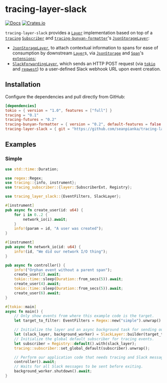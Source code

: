 # tracing-layer-slack
[![Docs](https://docs.rs/tracing-layer-slack/badge.svg)](https://docs.rs/tracing-layer-slack)
[![Crates.io](https://img.shields.io/crates/v/tracing-layer-slack.svg?maxAge=2592000)](https://crates.io/crates/tracing-layer-slack)

`tracing-layer-slack` provides a [`Layer`] implementation based on top of a [`tracing`] [`Subscriber`] and [`tracing-bunyan-formatter`]'s [`JsonStorageLayer`]:
- [`JsonStorageLayer`], to attach contextual information to spans for ease of consumption by
  downstream [`Layer`]s, via [`JsonStorage`] and [`Span`]'s [`extensions`](https://docs.rs/tracing-subscriber/0.2.5/tracing_subscriber/registry/struct.ExtensionsMut.html);
- [`SlackForwardingLayer`], which sends an HTTP POST request (via [`tokio`] and [`reqwest`]) to a user-defined Slack webhook URL upon event creation. 

## Installation

Configure the dependencies and pull directly from GitHub:

```toml
[dependencies]
tokio = { version = "1.0", features = ["full"] }
tracing = "0.1"
tracing-futures = "0.2"
tracing-bunyan-formatter = { version = "0.2", default-features = false }
tracing-layer-slack = { git = "https://github.com/seanpianka/tracing-layer-slack", branch = "master" }
```

## Examples 

### Simple

```rust
use std::time::Duration;

use regex::Regex;
use tracing::{info, instrument};
use tracing_subscriber::{layer::SubscriberExt, Registry};

use tracing_layer_slack::{EventFilters, SlackLayer};

#[instrument]
pub async fn create_user(id: u64) {
    for i in 0..2 {
        network_io(i).await;
    }
    info!(param = id, "A user was created");
}

#[instrument]
pub async fn network_io(id: u64) {
    info!(id, "We did our network I/O thing");
}

pub async fn controller() {
    info!("Orphan event without a parent span");
    create_user(2).await;
    tokio::time::sleep(Duration::from_secs(5)).await;
    create_user(4).await;
    tokio::time::sleep(Duration::from_secs(5)).await;
    create_user(6).await;
}

#[tokio::main]
async fn main() {
    // Only show events from where this example code is the target.
    let target_to_filter: EventFilters = Regex::new("simple").unwrap().into();

    // Initialize the layer and an async background task for sending our Slack messages.
    let (slack_layer, background_worker) = SlackLayer::builder(target_to_filter).build();
    // Initialize the global default subscriber for tracing events.
    let subscriber = Registry::default().with(slack_layer);
    tracing::subscriber::set_global_default(subscriber).unwrap();

    // Perform our application code that needs tracing and Slack messages.
    controller().await;
    // Waits for all Slack messages to be sent before exiting.
    background_worker.shutdown().await;
}
```

[`Layer`]: https://docs.rs/tracing-subscriber/0.2.5/tracing_subscriber/layer/trait.Layer.html
[`SlackForwardingLayer`]: https://docs.rs/tracing-layer-slack/0.1.0/tracing_layer_slack/struct.SlackForwardingLayer.html
[`JsonStorageLayer`]: https://docs.rs/tracing-bunyan-formatter/0.1.6/tracing_bunyan_formatter/struct.JsonStorageLayer.html
[`JsonStorage`]: https://docs.rs/tracing-bunyan-formatter/0.1.6/tracing_bunyan_formatter/struct.JsonStorage.html
[`tracing-bunyan-formatter`]: https://docs.rs/tracing-bunyan-formatter/0.2.4/tracing_bunyan_formatter/index.html
[`Span`]: https://docs.rs/tracing/0.1.13/tracing/struct.Span.html
[`Subscriber`]: https://docs.rs/tracing-core/0.1.10/tracing_core/subscriber/trait.Subscriber.html
[`tracing`]: https://docs.rs/tracing
[`tracing`]: https://docs.rs/tracing-subscriber
[`reqwest`]: https://docs.rs/reqwest/0.11.4/reqwest/
[`tokio`]: https://docs.rs/tokio/1.8.1/tokio/

